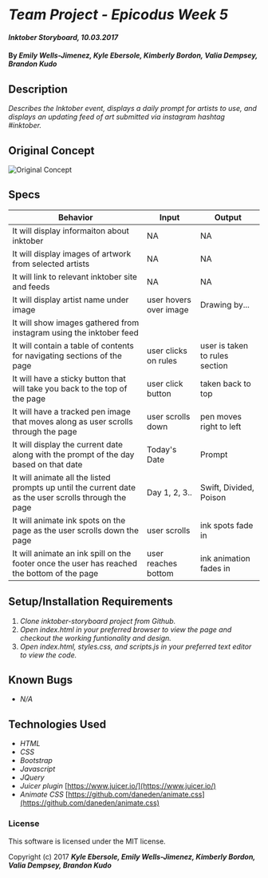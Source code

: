 # _Team Project - Epicodus Week 5_

#### _Inktober Storyboard, 10.03.2017_

#### By _**Emily Wells-Jimenez, Kyle Ebersole, Kimberly Bordon, Valia Dempsey, Brandon Kudo**_

## Description

_Describes the Inktober event, displays a daily prompt for artists to use, and displays an updating feed of art submitted via instagram hashtag #inktober._

## Original Concept
![Original Concept](https://i.imgur.com/AMkv70I.png)

## Specs

| Behavior  | Input  | Output  |
|---|---|---|
| It will display informaiton about inktober  | NA  | NA  |
| It will display images of artwork from selected artists  | NA  | NA  |
| It will link to relevant inktober site and feeds  | NA  | NA  |
| It will display artist name under image | user hovers over image  | Drawing by...  |
| It will show images gathered from instagram using the inktober feed  |   |  |
| It will contain a table of contents for navigating sections of the page  | user clicks on rules  | user is taken to rules section   |
| It will have a sticky button that will take you back to the top of the page  | user click button  | taken back to top  |
| It will have a tracked pen image that moves along as user scrolls through the page  | user scrolls down  | pen moves right to left  |
| It will display the current date along with the prompt of the day based on that date  | Today's Date  | Prompt  |
| It will animate all the listed prompts up until the current date as the user scrolls through the page  | Day 1, 2, 3..  | Swift, Divided, Poison  |
| It will animate ink spots on the page as the user scrolls down the page  | user scrolls  |  ink spots fade in  |
| It will animate an ink spill on the footer once the user has reached the bottom of the page  | user reaches bottom  | ink animation fades in  |

## Setup/Installation Requirements

1. _Clone inktober-storyboard project from Github._
2. _Open index.html in your preferred browser to view the page and checkout the working funtionality and design._
3. _Open index.html, styles.css, and scripts.js in your preferred text editor to view the code._

## Known Bugs

* _N/A_

## Technologies Used

* _HTML_
* _CSS_
* _Bootstrap_
* _Javascript_
* _JQuery_
* _Juicer plugin_ [https://www.juicer.io/](https://www.juicer.io/)
* _Animate CSS_ [https://github.com/daneden/animate.css](https://github.com/daneden/animate.css)

### License

This software is licensed under the MIT license.

Copyright (c) 2017 **_Kyle Ebersole, Emily Wells-Jimenez, Kimberly Bordon, Valia Dempsey, Brandon Kudo_**
